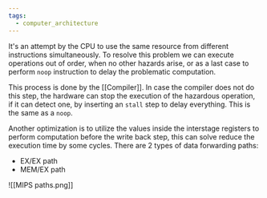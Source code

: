 ```yaml
---
tags:
  - computer_architecture
---
```

It's an attempt by the CPU to use the same resource from different instructions simultaneously. To resolve this problem we can execute operations out of order, when no other hazards arise, or as a last case to perform `noop` instruction to delay the problematic computation. 

This process is done by the [[Compiler]]. In case the compiler does not do this step, the hardware can stop the execution of the hazardous operation, if it can detect one, by inserting an `stall` step to delay everything. This is the same as a `noop`. 

Another optimization is to utilize the values inside the interstage registers to perform computation before the write back step, this can solve reduce the execution time by some cycles. There are 2 types of data forwarding paths:
- EX/EX path
- MEM/EX path

![[MIPS paths.png]]